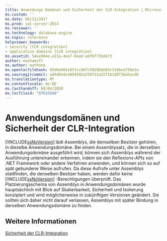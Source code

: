 ```yaml
---
title: Anwendungs Domänen und Sicherheit der CLR-Integration | Microsoft-Dokumentation
ms.custom: ''
ms.date: 06/13/2017
ms.prod: sql-server-2014
ms.reviewer: ''
ms.technology: database-engine
ms.topic: reference
helpviewer_keywords:
- security [CLR integration]
- application domains [CLR integration]
ms.assetid: 54ee904e-e21a-4ee7-b4ad-a6f6f71bd473
author: mashamsft
ms.author: mathoma
ms.openlocfilehash: 85d6e66b1d51cc9d7c5829b8e83c510bea750e2a
ms.sourcegitcommit: ad4d92dce894592a259721a1571b1d8736abacdb
ms.translationtype: MT
ms.contentlocale: de-DE
ms.lasthandoff: 08/04/2020
ms.locfileid: "87615548"
---
```

# <a name="application-domains-and-clr-integration-security"></a>Anwendungsdomänen und Sicherheit der CLR-Integration
  [!INCLUDE[ssNoVersion](../../includes/ssnoversion-md.md)] lädt Assemblys, die demselben Besitzer gehören, in dieselbe Anwendungsdomäne. Bei einem Assemblysatz, die in derselben Anwendungsdomäne ausgeführt wird, können sich Assemblys während der Ausführung untereinander erkennen, indem sie den Reflexions-APIs von .NET Framework oder andere Verfahren anwenden, und können sich so auf spät gebundene Weise aufrufen. Da diese Aufrufe unter Assemblys stattfinden, die denselben Besitzer haben, werden dafür keine [!INCLUDE[ssNoVersion](../../includes/ssnoversion-md.md)] -Berechtigungen überprüft. Das Platzierungsschema von Assemblys in Anwendungsdomänen wurde hauptsächlich mit Blick auf Skalierbarkeit, Sicherheit und Isolierung konzipiert und wird möglicherweise in zukünftigen Versionen geändert. Sie sollten sich daher nicht darauf verlassen, Assemblys mit später Bindung in derselben Anwendungsdomäne zu finden.  
  
## <a name="see-also"></a>Weitere Informationen  
 [Sicherheit der CLR-Integration](../../relational-databases/clr-integration/security/clr-integration-security.md)  
  
  
